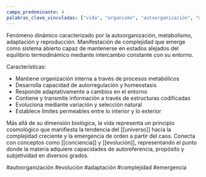 ```yaml
---
campo_predominante: 4
palabras_clave_vinculadas: ["vida", "organismo", "autoorganización", "metabolismo", "adaptación", "reproducción"]
---
```

Fenómeno dinámico caracterizado por la autoorganización, metabolismo, adaptación y reproducción. Manifestación de complejidad que emerge como sistema abierto capaz de mantenerse en estados alejados del equilibrio termodinámico mediante intercambio constante con su entorno.

Características:
- Mantiene organización interna a través de procesos metabólicos
- Desarrolla capacidad de autorregulación y homeostasis
- Responde adaptativamente a cambios en el entorno
- Contiene y transmite información a través de estructuras codificadas
- Evoluciona mediante variación y selección natural
- Establece límites permeables entre lo interior y lo exterior

Más allá de su dimensión biológica, la vida representa un principio cosmológico que manifiesta la tendencia del [[universo]] hacia la complejidad creciente y la emergencia de orden a partir del caos. Conecta con conceptos como [[conciencia]] y [[evolución]], representando el punto donde la materia adquiere capacidades de autoreferencia, propósito y subjetividad en diversos grados.

#autoorganización #evolución #adaptación #complejidad #emergencia
